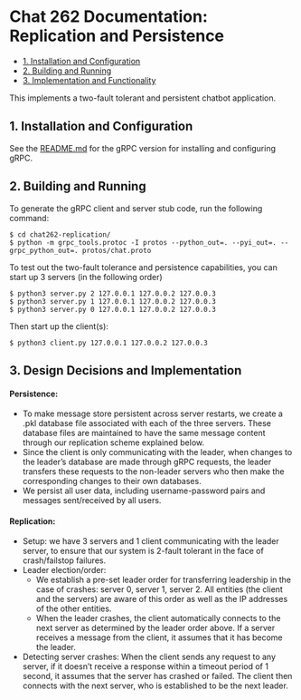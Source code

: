 #  Chat 262 Documentation: Replication and Persistence

- [1. Installation and Configuration](#1-installation)
- [2. Building and Running](#2-build)
- [3. Implementation and Functionality](#3-implementation)

This implements a two-fault tolerant and persistent chatbot application.

## 1. Installation and Configuration

See the [README.md](https://github.com/darkwood101/chat262/tree/main/chat262-grpc) for the gRPC version for installing and configuring gRPC.

## 2. Building and Running

To generate the gRPC client and server stub code, run the following command:

```console
$ cd chat262-replication/
$ python -m grpc_tools.protoc -I protos --python_out=. --pyi_out=. --grpc_python_out=. protos/chat.proto
```

To test out the two-fault tolerance and persistence capabilities, you can start up 3 servers (in the following order)

```console
$ python3 server.py 2 127.0.0.1 127.0.0.2 127.0.0.3
$ python3 server.py 1 127.0.0.1 127.0.0.2 127.0.0.3
$ python3 server.py 0 127.0.0.1 127.0.0.2 127.0.0.3
```

Then start up the client(s):
```console
$ python3 client.py 127.0.0.1 127.0.0.2 127.0.0.3
```

## 3. Design Decisions and Implementation 

#### Persistence:
* To make message store persistent across server restarts, we create a .pkl database file associated with each of the three servers. These database files are maintained to have the same message content through our replication scheme explained below.
* Since the client is only communicating with the leader, when changes to the leader’s database are made through gRPC requests, the leader transfers these requests to the non-leader servers who then make the corresponding changes to their own databases. 
* We persist all user data, including username-password pairs and messages sent/received by all users.

#### Replication:
* Setup: we have 3 servers and 1 client communicating with the leader server, to ensure that our system is 2-fault tolerant in the face of crash/failstop failures.
* Leader election/order: 
  * We establish a pre-set leader order for transferring leadership in the case of crashes: server 0, server 1, server 2. All entities (the client and the
  servers) are aware of this order as well as the IP addresses of the other entities.
  * When the leader crashes, the client automatically connects to the next server as determined by the leader order above. If a server receives a message
  from the client, it assumes that it has become the leader.
* Detecting server crashes: When the client sends any request to any server, if it doesn’t receive a response within a timeout period of 1 second, it assumes that the server has crashed or failed. The client then connects with the next server, who is established to be the next leader.


